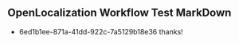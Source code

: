 ## OpenLocalization Workflow Test MarkDown
* 6ed1b1ee-871a-41dd-922c-7a5129b18e36 thanks!

<!--HONumber=Sep16_HO1-->


